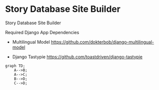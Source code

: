 Story Database Site Builder
===========

Story Database Site Builder

Required Django App Dependencies

- Multilingual Model
	https://github.com/dokterbob/django-multilingual-model

- Django Tastypie
	https://github.com/toastdriven/django-tastypie

```mermaid
graph TD;
    A-->B;
    A-->C;
    B-->D;
    C-->D;
```
